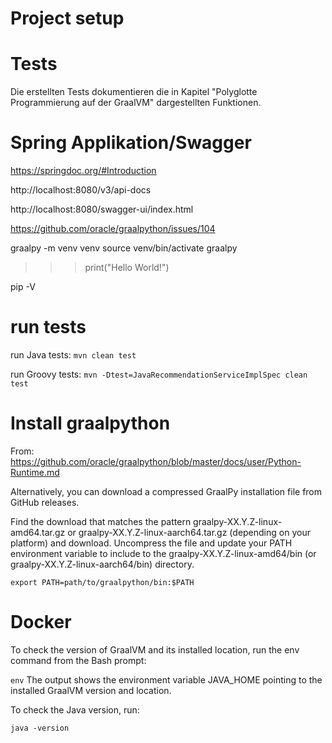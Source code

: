 # Project setup


# Tests
Die erstellten Tests dokumentieren die in Kapitel "Polyglotte Programmierung auf der GraalVM" dargestellten Funktionen.

# Spring Applikation/Swagger
https://springdoc.org/#Introduction

http://localhost:8080/v3/api-docs

http://localhost:8080/swagger-ui/index.html


https://github.com/oracle/graalpython/issues/104

graalpy -m venv venv
source venv/bin/activate
graalpy
>>> print("Hello World!")

pip -V


# run tests
run Java tests: ``mvn clean test``

run Groovy tests: ``mvn -Dtest=JavaRecommendationServiceImplSpec clean test``

# Install graalpython 
From: https://github.com/oracle/graalpython/blob/master/docs/user/Python-Runtime.md


Alternatively, you can download a compressed GraalPy installation file from GitHub releases.

Find the download that matches the pattern graalpy-XX.Y.Z-linux-amd64.tar.gz or graalpy-XX.Y.Z-linux-aarch64.tar.gz (depending on your platform) and download.
Uncompress the file and update your PATH environment variable to include to the graalpy-XX.Y.Z-linux-amd64/bin (or graalpy-XX.Y.Z-linux-aarch64/bin) directory.

``export PATH=path/to/graalpython/bin:$PATH``

# Docker

To check the version of GraalVM and its installed location, run the env command from the Bash prompt:

 ``env``
The output shows the environment variable JAVA_HOME pointing to the installed GraalVM version and location.

To check the Java version, run:

 ``java -version``